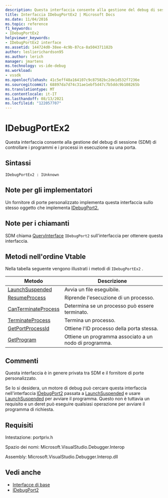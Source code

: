 ```yaml
---
description: Questa interfaccia consente alla gestione del debug di sessione (SDM) di controllare i programmi e i processi in esecuzione su una porta.
title: Interfaccia IDebugPortEx2 | Microsoft Docs
ms.date: 11/04/2016
ms.topic: reference
f1_keywords:
- IDebugPortEx2
helpviewer_keywords:
- IDebugPortEx2 interface
ms.assetid: 144724d0-38ee-4c9b-87ca-8a504371182b
author: leslierichardson95
ms.author: lerich
manager: jmartens
ms.technology: vs-ide-debug
ms.workload:
- vssdk
ms.openlocfilehash: 41c5eff48a164107c9c87582bc2de1d532f7236e
ms.sourcegitcommit: 68897da7d74c31ae1ebf5d47c7b5ddc9b108265b
ms.translationtype: MT
ms.contentlocale: it-IT
ms.lasthandoff: 08/13/2021
ms.locfileid: "122057707"
---
```

# <a name="idebugportex2"></a>IDebugPortEx2
Questa interfaccia consente alla gestione del debug di sessione (SDM) di controllare i programmi e i processi in esecuzione su una porta.

## <a name="syntax"></a>Sintassi

```
IDebugPortEx2 : IUnknown
```

## <a name="notes-for-implementers"></a>Note per gli implementatori
 Un fornitore di porte personalizzato implementa questa interfaccia sullo stesso oggetto che implementa [IDebugPort2.](../../../extensibility/debugger/reference/idebugport2.md)

## <a name="notes-for-callers"></a>Note per i chiamanti
 SDM chiama [QueryInterface](/cpp/atl/queryinterface) `IDebugPort2` sull'interfaccia per ottenere questa interfaccia.

## <a name="methods-in-vtable-order"></a>Metodi nell'ordine Vtable
 Nella tabella seguente vengono illustrati i metodi di `IDebugPortEx2` .

|Metodo|Descrizione|
|------------|-----------------|
|[LaunchSuspended](../../../extensibility/debugger/reference/idebugportex2-launchsuspended.md)|Avvia un file eseguibile.|
|[ResumeProcess](../../../extensibility/debugger/reference/idebugportex2-resumeprocess.md)|Riprende l'esecuzione di un processo.|
|[CanTerminateProcess](../../../extensibility/debugger/reference/idebugportex2-canterminateprocess.md)|Determina se un processo può essere terminato.|
|[TerminateProcess](../../../extensibility/debugger/reference/idebugportex2-terminateprocess.md)|Termina un processo.|
|[GetPortProcessId](../../../extensibility/debugger/reference/idebugportex2-getportprocessid.md)|Ottiene l'ID processo della porta stessa.|
|[GetProgram](../../../extensibility/debugger/reference/idebugportex2-getprogram.md)|Ottiene un programma associato a un nodo di programma.|

## <a name="remarks"></a>Commenti
 Questa interfaccia è in genere privata tra SDM e il fornitore di porte personalizzato.

 Se lo si desidera, un motore di debug può cercare questa interfaccia nell'interfaccia [IDebugPort2](../../../extensibility/debugger/reference/idebugport2.md) passata a [LaunchSuspended](../../../extensibility/debugger/reference/idebugenginelaunch2-launchsuspended.md) e usare [LaunchSuspended](../../../extensibility/debugger/reference/idebugportex2-launchsuspended.md) per avviare il programma. Questo non è tuttavia un requisito e un deret può eseguire qualsiasi operazione per avviare il programma di richiesta.

## <a name="requirements"></a>Requisiti
 Intestazione: portpriv.h

 Spazio dei nomi: Microsoft.VisualStudio.Debugger.Interop

 Assembly: Microsoft.VisualStudio.Debugger.Interop.dll

## <a name="see-also"></a>Vedi anche
- [Interfacce di base](../../../extensibility/debugger/reference/core-interfaces.md)
- [IDebugPort2](../../../extensibility/debugger/reference/idebugport2.md)
